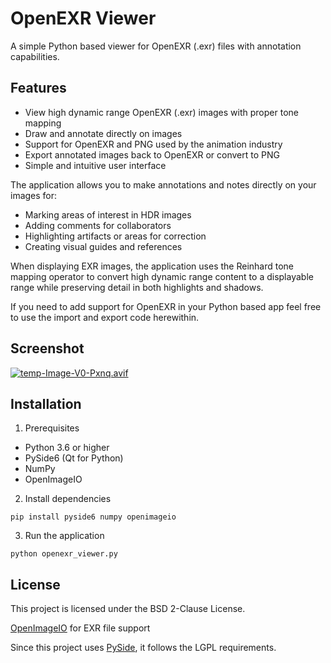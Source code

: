 # OpenEXR Viewer

A simple Python based viewer for OpenEXR (.exr) files with annotation capabilities.

## Features

- View high dynamic range OpenEXR (.exr) images with proper tone mapping
- Draw and annotate directly on images
- Support for OpenEXR and PNG used by the animation industry
- Export annotated images back to OpenEXR or convert to PNG
- Simple and intuitive user interface

The application allows you to make annotations and notes directly on your images for:

- Marking areas of interest in HDR images
- Adding comments for collaborators
- Highlighting artifacts or areas for correction
- Creating visual guides and references

When displaying EXR images, the application uses the Reinhard tone mapping operator to convert high dynamic range content to a displayable range while preserving detail in both highlights and shadows.

If you need to add support for OpenEXR in your Python based app feel free to use the import and export code herewithin. 
## Screenshot

[![temp-Image-V0-Pxnq.avif](https://i.postimg.cc/jq6gbrhm/temp-Image-V0-Pxnq.avif)](https://postimg.cc/bdJHxWW9)

## Installation

1. Prerequisites

- Python 3.6 or higher
- PySide6 (Qt for Python)
- NumPy
- OpenImageIO

2. Install dependencies

  `pip install pyside6 numpy openimageio`

3. Run the application

  `python openexr_viewer.py`

## License

This project is licensed under the BSD 2-Clause License.

[OpenImageIO](https://github.com/AcademySoftwareFoundation/OpenImageIO) for EXR file support

Since this project uses [PySide](https://doc.qt.io/qtforpython-6/licenses.html), it follows the LGPL requirements.
